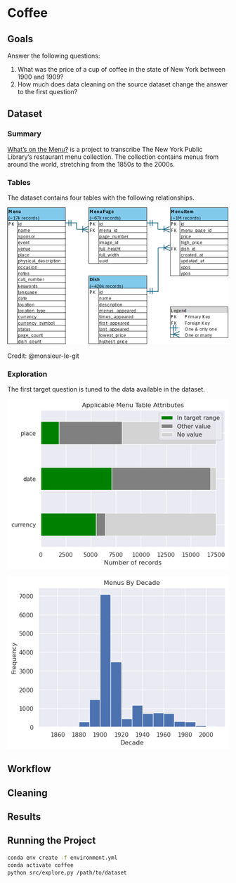 # Coffee

## Goals

Answer the following questions:

1. What was the price of a cup of coffee in the state of New York between 1900 and 1909?
2. How much does data cleaning on the source dataset change the answer to the first question?

## Dataset

### Summary

[What’s on the Menu?](https://menus.nypl.org/) is a project to transcribe The New York Public Library’s restaurant menu collection. The collection contains menus from around the world, stretching from the 1850s to the 2000s.

### Tables

The dataset contains four tables with the following relationships.

![entity relationship diagram](doc/entity-relationship-diagram.png)

Credit: @monsieur-le-git

### Exploration

The first target question is tuned to the data available in the dataset.

![menu bar chart](doc/menu-bar-chart.png)



![menu date histogram](doc/menu-date-histogram.png)

## Workflow


## Cleaning


## Results


## Running the Project

```sh
conda env create -f environment.yml
conda activate coffee
python src/explore.py /path/to/dataset
```
